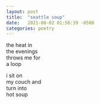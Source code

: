 ```yaml
---
layout: post
title:  "seattle soup"
date:   2021-08-02 01:56:39 -0500
categories: poetry
---
```


the heat in  
the evenings  
throws me for  
a loop  

i sit on  
my couch and  
turn into  
hot soup  
